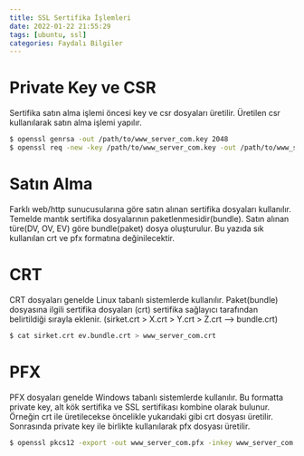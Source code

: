 ```yaml
---
title: SSL Sertifika İşlemleri
date: 2022-01-22 21:55:29
tags: [ubuntu, ssl]
categories: Faydalı Bilgiler
---
```


# Private Key ve CSR
Sertifika satın alma işlemi öncesi key ve csr dosyaları üretilir. Üretilen csr kullanılarak satın alma işlemi yapılır. 
```bash
$ openssl genrsa -out /path/to/www_server_com.key 2048
$ openssl req -new -key /path/to/www_server_com.key -out /path/to/www_server_com.csr
```

# Satın Alma
Farklı web/http sunucusularına göre satın alınan sertifika dosyaları kullanılır. Temelde mantık sertifika dosyalarının paketlenmesidir(bundle). Satın alınan türe(DV, OV, EV) göre bundle(paket) dosya oluşturulur. Bu yazıda sık kullanılan crt ve pfx formatına değinilecektir. 

<!-- more -->

# CRT

CRT dosyaları genelde Linux tabanlı sistemlerde kullanılır. Paket(bundle) dosyasına ilgili sertifika dosyaları (crt) sertifika sağlayıcı tarafından belirtildiği sırayla eklenir. (sirket.crt > X.crt > Y.crt > Z.crt --> bundle.crt)

```bash
$ cat sirket.crt ev.bundle.crt > www_server_com.crt
```

# PFX

PFX dosyaları genelde Windows tabanlı sistemlerde kullanılır. Bu formatta private key, alt kök sertifika ve SSL sertifikası kombine olarak bulunur. Örneğin crt ile üretilecekse öncelikle yukarıdaki gibi crt dosyası üretilir. Sonrasında private key ile birlikte kullanılarak pfx dosyası üretilir.

```bash
$ openssl pkcs12 -export -out www_server_com.pfx -inkey www_server_com.key -in www_server_com.crt
```
